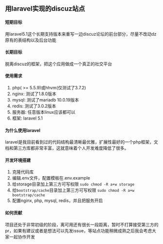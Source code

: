 ## 用laravel实现的discuz站点

#### 短期目标
用laravel5.1这个长期支持版本来重写一边discuz论坛的前台部分，尽量不改动dz原有的表结构以及后台功能

#### 长期目标
脱离discuz的框架，把这个应用做成一个真正的社交平台

#### 使用需求
1. php( >= 5.5.9)或hhvm(仅测试了3.7.2)
2. nginx: 测试了1.8.0版本
3. mysql: 测试了mariadb 10.0.19版本
4. redis: 测试了3.0.2版本
5. 服务器: 任意版本linux应该都可以
6. 框架: laravel 5.1

#### 为什么使用laravel
laravel是我目前看到过的代码结构最清晰最优雅，扩展性最好的一个php框架，文档和第三方库都非常丰富，这就意味着个人开发难度降低了很多。

#### 开发环境搭建
1. 克隆代码库
2. 编辑.env文件，配置模板在.env.example
3. 给storage目录加上第三方可写权限
`sudo chmod -R a+w storage`
4. 给`bootstrap/cache`目录加上第三方可写权限
`sudo chmod -R a+w bootstrap/cache`
5. 配置nginx, php, mysql, redis，并且把服务开启

#### 如何贡献
项目还处于非常初级的阶段，离可用还有很长一段距离，暂时不打算接受第三方的pr，如果有建议或者是想法可以先发issue，等站点功能稍微成熟之后我会考虑大家一起协作开发
